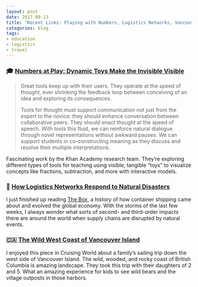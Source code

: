 ```yaml
---
layout: post
date: 2017-09-13
title: "Recent Links: Playing with Numbers, Logistics Networks, Vancouver Island"
categories: blog
tags:
- education
- logistics
- travel
---
```


### 🎓 [Numbers at Play: Dynamic Toys Make the Invisible Visible](https://www.khanacademy.org/research/reports/cantor)

> Great tools keep up with their users. They operate at the speed of thought,
> ever shrinking the feedback loop between conceiving of an idea and exploring
> its consequences.
>
> Tools for thought must support communication not just from the expert to the
> novice: they should enhance conversation between collaborative peers. They
> should enact thought at the speed of speech. With tools this fluid, we can
> reinforce natural dialogue through novel representations without awkward
> pauses. We can support students in co-constructing meaning as they discuss
> and resolve their multiple interpretations.

Fascinating work by the Khan Academy research team. They’re exploring different types of tools for teaching using visible, tangible “toys” to visualize concepts like fractions, subtraction, and more with interactive models.

### 🚢 [How Logistics Networks Respond to Natural Disasters](https://www.flexport.com/blog/hurricane-harvey-whats-next-us-importers/)

I just finished up reading [The Box](https://www.goodreads.com/book/show/30111234-the-box), a history of how container shipping came about and evolved the global economy. With the storms of the last few weeks, I always wonder what sorts of second- and third-order impacts there are around the world when supply chains are disrupted by natural events.

### 🇨🇦 [The Wild West Coast of Vancouver Island](http://www.cruisingworld.com/wild-west-coast-vancouver-island)

I enjoyed this piece in Cruising World about a family’s sailing trip down the west side of Vancouver Island. The wild, wooded, and rocky coast of British Columbia is amazing landscape. They took this trip with their daughters of 2 and 5. What an amazing experience for kids to see wild bears and the village outposts in those harbors.
